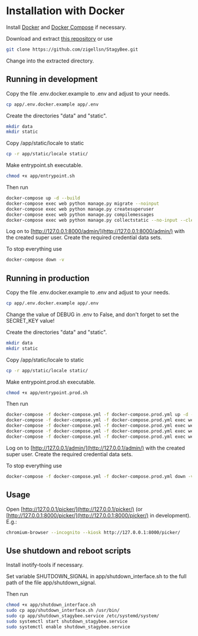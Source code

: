 # Installation with Docker

Install [Docker](https://docs.docker.com/install/) and [Docker Compose](https://docs.docker.com/compose/) if necessary.

Download and extract [this repository](https://github.com/zigellsn/StagyBee/archive/master.zip) or use
``` bash
git clone https://github.com/zigellsn/StagyBee.git
```
Change into the extracted directory.

## Running in development
Copy the file .env.docker.example to .env and adjust to your needs.
``` bash
cp app/.env.docker.example app/.env
```

Create the directories "data" and "static".
``` bash
mkdir data
mkdir static
```

Copy /app/static/locale to static
``` bash
cp -r app/static/locale static/
```

Make entrypoint.sh executable.
``` bash
chmod +x app/entrypoint.sh
```

Then run
``` bash
docker-compose up -d --build
docker-compose exec web python manage.py migrate --noinput
docker-compose exec web python manage.py createsuperuser
docker-compose exec web python manage.py compilemessages
docker-compose exec web python manage.py collectstatic --no-input --clear
```

Log on to [http://127.0.0.1:8000/admin/](http://127.0.0.1:8000/admin/) with the created super user.
Create the required credential data sets.

To stop everything use
``` bash
docker-compose down -v
```

## Running in production
Copy the file .env.docker.example to .env and adjust to your needs.
``` bash
cp app/.env.docker.example app/.env
```

Change the value of DEBUG in .env to False, and don't forget to set the SECRET_KEY value!

Create the directories "data" and "static".
``` bash
mkdir data
mkdir static
```

Copy /app/static/locale to static
``` bash
cp -r app/static/locale static/
```

Make entrypoint.prod.sh executable.
``` bash
chmod +x app/entrypoint.prod.sh
```

Then run
``` bash
docker-compose -f docker-compose.yml -f docker-compose.prod.yml up -d --build
docker-compose -f docker-compose.yml -f docker-compose.prod.yml exec web python manage.py migrate --noinput
docker-compose -f docker-compose.yml -f docker-compose.prod.yml exec web python manage.py createsuperuser
docker-compose -f docker-compose.yml -f docker-compose.prod.yml exec web python manage.py compilemessages
docker-compose -f docker-compose.yml -f docker-compose.prod.yml exec web python manage.py collectstatic --no-input --clear
```

Log on to [http://127.0.0.1/admin/](http://127.0.0.1/admin/) with the created super user.
Create the required credential data sets.

To stop everything use
``` bash
docker-compose -f docker-compose.yml -f docker-compose.prod.yml down -v
```
## Usage

Open [http://127.0.0.1/picker/](http://127.0.0.1/picker/) (or [http://127.0.0.1:8000/picker/](http://127.0.0.1:8000/picker/) 
in development). E.g.:
```bash
chromium-browser --incognito --kiosk http://127.0.0.1:8000/picker/
```

## Use shutdown and reboot scripts
Install inotify-tools if necessary.

Set variable SHUTDOWN_SIGNAL in app/shutdown_interface.sh to the full path of the file app/shutdown_signal.

Then run
``` bash
chmod +x app/shutdown_interface.sh
sudo cp app/shutdown_interface.sh /usr/bin/
sudo cp app/shutdown_stagybee.service /etc/systemd/system/
sudo systemctl start shutdown_stagybee.service
sudo systemctl enable shutdown_stagybee.service
```